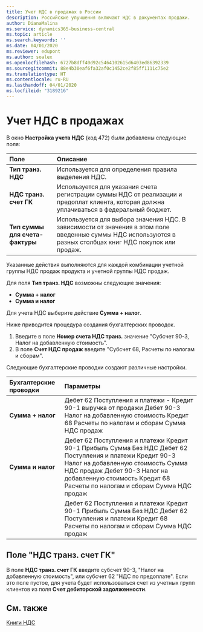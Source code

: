 ```yaml
---
title: Учет НДС в продажах в России
description: Российские улучшения включают НДС в документах продажи.
author: DianaMalina
ms.service: dynamics365-business-central
ms.topic: article
ms.search.keywords: ''
ms.date: 04/01/2020
ms.reviewer: edupont
ms.author: soalex
ms.openlocfilehash: 6727b8dff40d92c5464102615d6403ed86392339
ms.sourcegitcommit: 88e4b30eaf6fa32af0c1452ce2f85ff1111c75e2
ms.translationtype: HT
ms.contentlocale: ru-RU
ms.lasthandoff: 04/01/2020
ms.locfileid: "3189216"
---
```

# <a name="posting-vat-on-sales"></a>Учет НДС в продажах

В окно **Настройка учета НДС** (код 472) были добавлены следующие поля:

| Поле                       | Описание                                                  |
| :-------------------------- | :----------------------------------------------------------- |
| **Тип транз. НДС**         | Используется для определения правила выделения НДС.                  |
| **НДС транз. счет ГК**      | Используется для указания счета регистрации суммы НДС от реализации и предоплат клиента, которая должна уплачиваться в федеральный бюджет. |
| **Тип суммы для счета-фактуры** | Используется для выбора значения НДС. В зависимости от значения в этом поле введенные суммы НДС используются в разных столбцах книг НДС покупок или продаж. |

Указанные действия выполняются для каждой комбинации учетной группы НДС продаж продукта и учетной группы НДС продаж. 

Для поля **Тип транз. НДС** возможны следующие значения:

- **Сумма + налог**
- **Сумма и налог**

Для учета НДС выберите действие **Сумма + налог**.

Ниже приводится процедура создания бухгалтерских проводок.

1. Введите в поле **Номер счета НДС транз.** значение "Субсчет 90-3, Налог на добавленную стоимость".
2. В поле **Счет НДС продаж** введите "Субсчет 68, Расчеты по налогам и сборам".

Следующие бухгалтерские проводки создают различные настройки.

 

| Бухгалтерские проводки | Параметры                                                     |
| :----------------- | :----------------------------------------------------------- |
| **Сумма + налог**   | Дебет 62 Поступления и платежи - Кредит 90-1 выручка от продажи   Дебет 90-3 Налог на добавленную стоимость   Кредит 68 Расчеты по налогам и сборам   Сумма НДС продаж |
| **Сумма и налог**   | Дебет 62 Поступления и платежи   Кредит 90-1 Прибыль   Сумма Без НДС   Дебет 62 Поступления и платежи   Кредит 90-3 Налог на добавленную стоимость   Сумма НДС продаж   Дебет 90-3 Налог на добавленную стоимость   Кредит 68 Расчеты по налогам и сборам   Сумма НДС продаж |
|                    | Дебет 62 Поступления и платежи   Кредит 90-1 Прибыль   Сумма Без НДС   Дебет 62 Поступления и платежи   Кредит 68 Расчеты по налогам и сборам   Сумма НДС продаж |

## <a name="trans-vat-account-field"></a>Поле "НДС транз. счет ГК"

В поле **НДС транз. счет ГК** введите субсчет 90-3, "Налог на добавленную стоимость", или субсчет 62 "НДС по предоплате". Если это поле пустое, для учета будет использоваться счет из учетных групп клиентов из поля **Счет дебиторской задолженности**.

## <a name="see-also"></a>См. также

[Книги НДС](VAT-Ledgers.md)  